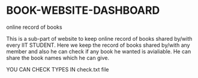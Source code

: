 # BOOK-WEBSITE-DASHBOARD
online record of books

This is a sub-part of website to keep online record of books shared by/with every IIT STUDENT. Here we keep the record of books shared by/with any member and also he can check if any book he wanted is avialiable. He can share the book names which he can give. 


YOU CAN CHECK TYPES IN 
check.txt file
